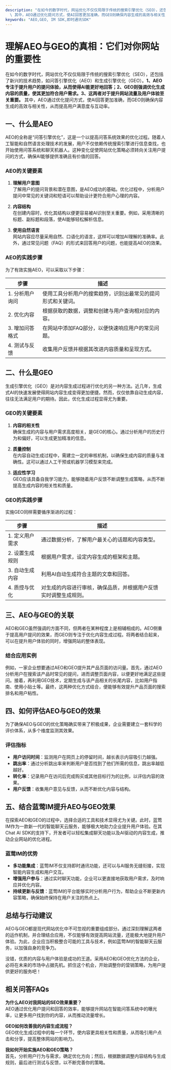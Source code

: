 ```yaml
---
description: "在如今的数字时代，网站优化不仅仅局限于传统的搜索引擎优化（SEO），还包括了新兴的技术趋势，如问答引擎优化（AEO）和生成引擎优化（GEO）。**1、AEO专注于提升用户的提问体验，从而使得AI能更好地回答；2、GEO则强调优化生成内容的质量，使其更加符合用户需求。3、这两者对于提升网站流量及用户体验至关重要。**\
  \ 其中，AEO通过优化提问方式，使AI回答更加准确，而GEO则确保内容生成的高效与相关性，从而提高用户满意度与互动率。"
keywords: "AEO,GEO, IM SDK,即时通讯SDK"
---
```

# 理解AEO与GEO的真相：它们对你网站的重要性

在如今的数字时代，网站优化不仅仅局限于传统的搜索引擎优化（SEO），还包括了新兴的技术趋势，如问答引擎优化（AEO）和生成引擎优化（GEO）。**1、AEO专注于提升用户的提问体验，从而使得AI能更好地回答；2、GEO则强调优化生成内容的质量，使其更加符合用户需求。3、这两者对于提升网站流量及用户体验至关重要。** 其中，AEO通过优化提问方式，使AI回答更加准确，而GEO则确保内容生成的高效与相关性，从而提高用户满意度与互动率。

## **一、什么是AEO**

AEO的全称是“问答引擎优化”，这是一个以提高问答系统效果的优化过程。随着人工智能和自然语言处理技术的发展，用户不仅依赖传统搜索引擎进行信息查找，也开始使用问答系统和聊天机器人。这种变化促使网站优化策略必须转向关注用户提问的方式，确保AI能够提供准确且有价值的回答。

### **AEO的关键要素**

1. **理解用户意图**  
   了解用户的提问背景和潜在意图，是AEO成功的基础。优化过程中，分析用户提问中常见的关键词和短语可以帮助设计更符合用户心理的内容。

2. **内容结构**  
   在创建内容时，优化其结构以便更容易被AI识别至关重要。例如，采用清晰的标题、副标题和段落，使AI能够轻松解析信息。

3. **使用自然语言**  
   网站内容应尽量采用自然、口语化的语言，这样可以增加AI理解的准确率。此外，通过常见问题（FAQ）的形式来回答用户的问题，也能提高AEO的效果。

### **AEO的实践步骤**

为了有效实施AEO，可以采取以下步骤：

| 步骤 | 描述 |
|------|------|
| 1. 分析用户询问 | 使用工具分析用户的搜索趋势，识别出最常见的提问形式和关键词。 |
| 2. 优化内容 | 根据获取的数据，调整和创建与用户查询相对应的内容。 |
| 3. 增加问答格式 | 在网站中添加FAQ部分，以便快速响应用户的常见问题。 |
| 4. 测试与反馈 | 收集用户反馈并根据其改进内容质量和呈现方式。 |

## **二、什么是GEO**

生成引擎优化（GEO）是对内容生成过程进行优化的另一种方法。近几年，生成式AI的快速发展使得网站内容生成变得更加便捷。然而，仅仅依靠自动生成内容，往往无法满足用户的期待。因此，优化生成过程显得尤为重要。

### **GEO的关键要素**

1. **内容的相关性**  
   确保生成的内容与用户需求高度相关，是GEO的核心。通过分析用户的历史行为和偏好，可以生成更加精准的信息。

2. **质量控制**  
   在内容自动生成过程中，需建立一定的审核机制，以确保生成内容的质量与准确性。这可以通过人工干预或机器学习模型来完成。

3. **适应性学习**  
   GEO应该具备自我学习能力，能够随着用户反馈不断调整生成策略，从而不断提高生成内容的相关性和质量。

### **GEO的实践步骤**

实施GEO同样需要循序渐进的过程：

| 步骤 | 描述 |
|------|------|
| 1. 定义用户需求 | 通过数据分析，了解用户最关心的话题和内容类型。 |
| 2. 设置生成规则 | 根据用户需求，设定内容生成的框架和主题。 |
| 3. 自动生成内容 | 利用AI自动生成符合主题的文章和回答。 |
| 4. 质控与优化 | 对生成的内容进行审核，确保品质，并根据用户反馈实时调整生成规则。 |

## **三、AEO与GEO的关联**

AEO和GEO虽然强调的方面不同，但两者在某种程度上是相辅相成的。AEO侧重于提高用户提问的效果，而GEO则专注于优化内容生成过程。将两者结合起来，可以在提升用户体验的同时，增强网站的整体表现。

### **结合应用实例**

例如，一家企业想要通过AEO和GEO提升其产品页面的访问量。首先，通过AEO分析用户在搜索该产品时常见的提问，进而调整页面内容，以便更好地满足这些提问。接着，再利用GEO技术，定期生成与该产品相关的长尾内容，比如用户指南、使用小贴士等。最终，这两种优化方式结合，便能够有效提升产品页面的搜索排名和用户粘性。

## **四、如何评估AEO与GEO的效果**

为了确保AEO与GEO的优化策略确实带来了积极成果，企业需要建立一套科学的评价体系，从多个维度监测其效果。

### **评估指标**

- **用户访问时间**：监测用户在网页上的停留时间，越长表示内容吸引力越强。
- **跳出率**：通过分析跳出率来判断用户是否找到了他们所需的信息，跳出率越低越好。
- **转化率**：记录用户在访问后完成购买或其他目标行为的比例，以评估内容的效果。
- **用户反馈**：收集用户意见与反馈，从而不断优化内容与结构。

## **五、结合蓝莺IM提升AEO与GEO效果**

在探索AEO和GEO的过程中，选择合适的工具和技术显得尤为关键。此时，蓝莺IM作为一款新一代的智能聊天云服务，能够极大地助力企业提升用户体验。在其Chat AI SDK的支持下，开发者可以轻松集成聊天功能以及AI驱动的内容生成，推动企业网站的优化进程。

### **蓝莺IM的优势**

- **多功能集成**：蓝莺IM不仅支持即时通讯功能，还可以与AI服务无缝衔接，实现智能内容生成和用户交互。
- **增强用户参与**：通过实时聊天功能，企业可以更直接地获取用户需求，及时响应并优化内容。
- **持续更新与反馈**：蓝莺IM的平台能够实时分析用户行为，帮助企业不断更新内容策略，确保始终保持在用户关注的热点上。

## **总结与行动建议**

AEO与GEO都是现代网站优化中不可忽视的重要组成部分。通过深刻理解这两者的运作机制，并合理结合应用，不仅能够有效提高网站流量，还能极大地提升用户体验。为此，企业应当积极整合可能的工具与技术，例如蓝莺IM的智能聊天云服务，以加强自身的竞争力。

没错，优质的内容与用户体验是成功的王道。采用AEO和GEO优化方法的企业，必将在未来的市场中占据先机。抓住这个机会，开始调整你的营销策略，为用户提供更好的服务吧！

## 相关问答FAQs

**为什么AEO对我网站的SEO效果重要？**  
AEO通过优化用户提问和回答的效率，能够提升网站在智能问答系统中的曝光率，让更多用户找到你的内容，从而推动流量增长。

**GEO如何改善我的内容生成流程？**  
GEO优化生成过程中的每一个环节，使内容更具相关性和质量，从而吸引用户点击和分享，提高整体网站的影响力。

**我如何开始实施AEO和GEO策略？**  
首先，分析用户行为与需求，确定优化方向；然后，根据数据调整内容结构与生成规则，最后进行测试与反馈，以不断完善你的策略。
